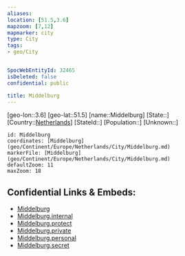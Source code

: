 ```yaml
---
aliases: 
location: [51.5,3.6]
mapzoom: [7,12] 
mapmarker: city 
type: City
tags:
- geo/City


SpocWebEntityId: 32465
isDeleted: false
confidential: public

title: Middelburg
---
```

[geo-lon::3.6]
[geo-lat::51.5]
[name::Middelburg]
[State::]
[Country::[Netherlands](geo/Continent/Europe/Netherlands.md)]
[StateId::]
[Population::]
[Unknown::]


```leaflet
id: Middelburg
coordinates: [Middelburg](geo/Continent/Europe/Netherlands/City/Middelburg.md)
markerFile: [Middelburg](geo/Continent/Europe/Netherlands/City/Middelburg.md)
defaultZoom: 11 
maxZoom: 18
```


## Confidential Links & Embeds: 
- [Middelburg](../../../../../../_public/geo/Continent/Europe/Netherlands/City/Middelburg.md) 
- [Middelburg.internal](../../../../../../_internal/geo/Continent/Europe/Netherlands/City/Middelburg.internal.md) 
- [Middelburg.protect](../../../../../../_protect/geo/Continent/Europe/Netherlands/City/Middelburg.protect.md) 
- [Middelburg.private](../../../../../../_private/geo/Continent/Europe/Netherlands/City/Middelburg.private.md) 
- [Middelburg.personal](../../../../../../_personal/geo/Continent/Europe/Netherlands/City/Middelburg.personal.md) 
- [Middelburg.secret](../../../../../../_secret/geo/Continent/Europe/Netherlands/City/Middelburg.secret.md) 
